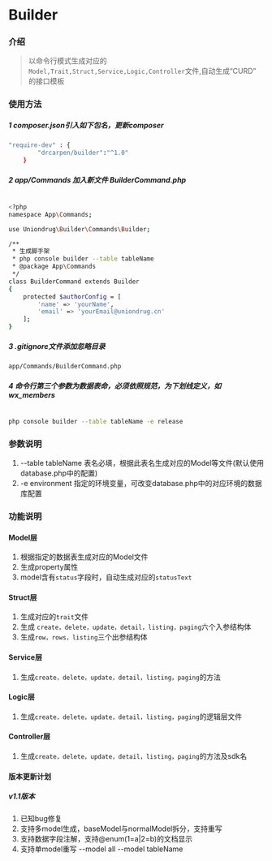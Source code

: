 # Builder
### 介绍
> 以命令行模式生成对应的 `Model,Trait,Struct,Service,Logic,Controller`文件,自动生成“CURD”
的接口模板



### 使用方法
##### 1 composer.json引入如下包名，更新composer

```bash
"require-dev" : {
        "drcarpen/builder":"^1.0"
    }
```
#####  2 app/Commands 加入新文件 BuilderCommand.php
```bash

<?php
namespace App\Commands;

use Uniondrug\Builder\Commands\Builder;

/**
 * 生成脚手架
 * php console builder --table tableName
 * @package App\Commands
 */
class BuilderCommand extends Builder
{
    protected $authorConfig = [
        'name' => 'yourName',
        'email' => 'yourEmail@uniondrug.cn'
    ];
}

```
##### 3 .gitignore文件添加忽略目录

```bash
app/Commands/BuilderCommand.php

```

##### 4 命令行第三个参数为数据表命，必须依照规范，为下划线定义，如 wx_members

```bash

php console builder --table tableName -e release

```

### 参数说明

1. --table tableName 表名必填，根据此表名生成对应的Model等文件(默认使用database.php中的配置)
1. -e     environment 指定的环境变量，可改变database.php中的对应环境的数据库配置

### 功能说明

####  Model层
1. 根据指定的数据表生成对应的Model文件
1. 生成property属性
1. model含有`status`字段时，自动生成对应的`statusText`

#### Struct层
1. 生成对应的`trait`文件
1. 生成 `create，delete，update，detail，listing，paging`六个入参结构体
1. 生成`row，rows，listing`三个出参结构体

#### Service层
1. 生成`create，delete，update，detail，listing，paging`的方法

#### Logic层
1. 生成`create，delete，update，detail，listing，paging`的逻辑层文件

#### Controller层
1. 生成`create，delete，update，detail，listing，paging`的方法及sdk名

#### 版本更新计划
##### v1.1版本
1. 已知bug修复
1. 支持多model生成，baseModel与normalModel拆分，支持重写
1. 支持数据字段注解，支持@enum(1=a|2=b)的文档显示
1. 支持单model重写 --model all
                 --model  tableName


